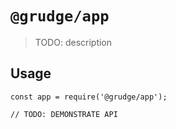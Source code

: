 # `@grudge/app`

> TODO: description

## Usage

```
const app = require('@grudge/app');

// TODO: DEMONSTRATE API
```
